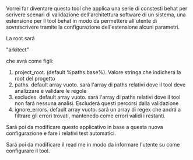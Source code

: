 Vorrei far diventare questo tool che applica una serie di constesti behat per scrivere scenari di validazione
dell'architettura software di un sistema, una estensione per il tool behat in modo da permettere all'utente di 
sovrascrivere tramite la configurazione dell'estensione alcuni parametri.

La root sará

"arkitect"

che avrá come figli:

1) project_root. (default %paths.base%). Valore stringa che indicherá la root del progetto
2) paths. default array vuoto. sará l'array di paths relativi dove il tool deve analizzare e validare le regole
3) excludes. default array vuoto. sará l'array di paths relativi dove il tool non fará nessuna analisi. Escluderá questi percorsi dalla validazione
4) ignore_errors. default array vuoto. sará un array di regex che andrá a filtrare gli errori trovati, mantenedo come errori validi i restanti.

Sará poi da modificare questo applicativo in base a questa nuova configurazione e fare i relativi test automatici.

Sará poi da modificare il read me in modo da informare l'utente su come configurare il tool.